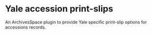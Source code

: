# Yale accession print-slips
An ArchivesSpace plugin to provide Yale specific print-slip options for
accessions records.
